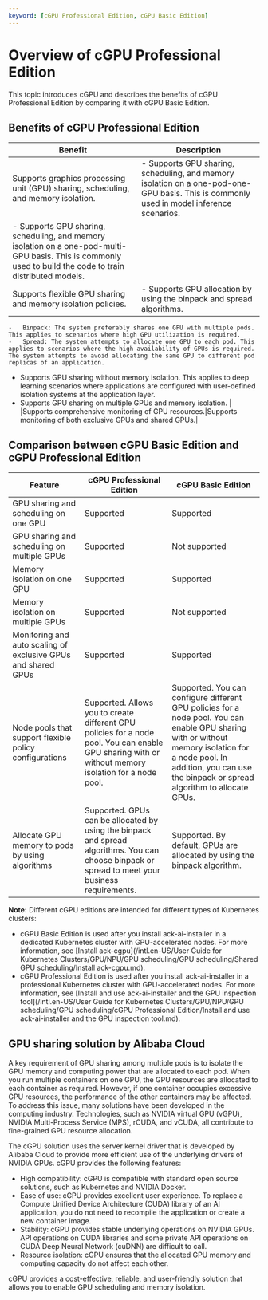 ```yaml
---
keyword: [cGPU Professional Edition, cGPU Basic Edition]
---
```


# Overview of cGPU Professional Edition

This topic introduces cGPU and describes the benefits of cGPU Professional Edition by comparing it with cGPU Basic Edition.

## Benefits of cGPU Professional Edition

|Benefit|Description|
|-------|-----------|
|Supports graphics processing unit \(GPU\) sharing, scheduling, and memory isolation.|-   Supports GPU sharing, scheduling, and memory isolation on a one-pod-one-GPU basis. This is commonly used in model inference scenarios.
-   Supports GPU sharing, scheduling, and memory isolation on a one-pod-multi-GPU basis. This is commonly used to build the code to train distributed models. |
|Supports flexible GPU sharing and memory isolation policies.|-   Supports GPU allocation by using the binpack and spread algorithms.
    -   Binpack: The system preferably shares one GPU with multiple pods. This applies to scenarios where high GPU utilization is required.
    -   Spread: The system attempts to allocate one GPU to each pod. This applies to scenarios where the high availability of GPUs is required. The system attempts to avoid allocating the same GPU to different pod replicas of an application.
-   Supports GPU sharing without memory isolation. This applies to deep learning scenarios where applications are configured with user-defined isolation systems at the application layer.
-   Supports GPU sharing on multiple GPUs and memory isolation. |
|Supports comprehensive monitoring of GPU resources.|Supports monitoring of both exclusive GPUs and shared GPUs.|

## Comparison between cGPU Basic Edition and cGPU Professional Edition

|Feature|cGPU Professional Edition|cGPU Basic Edition|
|-------|-------------------------|------------------|
|GPU sharing and scheduling on one GPU|Supported|Supported|
|GPU sharing and scheduling on multiple GPUs|Supported|Not supported|
|Memory isolation on one GPU|Supported|Supported|
|Memory isolation on multiple GPUs|Supported|Not supported|
|Monitoring and auto scaling of exclusive GPUs and shared GPUs|Supported|Supported|
|Node pools that support flexible policy configurations|Supported. Allows you to create different GPU policies for a node pool. You can enable GPU sharing with or without memory isolation for a node pool.|Supported. You can configure different GPU policies for a node pool. You can enable GPU sharing with or without memory isolation for a node pool. In addition, you can use the binpack or spread algorithm to allocate GPUs.|
|Allocate GPU memory to pods by using algorithms|Supported. GPUs can be allocated by using the binpack and spread algorithms. You can choose binpack or spread to meet your business requirements.|Supported. By default, GPUs are allocated by using the binpack algorithm.|

**Note:** Different cGPU editions are intended for different types of Kubernetes clusters:

-   cGPU Basic Edition is used after you install ack-ai-installer in a dedicated Kubernetes cluster with GPU-accelerated nodes. For more information, see [Install ack-cgpu](/intl.en-US/User Guide for Kubernetes Clusters/GPU/NPU/GPU scheduling/GPU scheduling/Shared GPU scheduling/Install ack-cgpu.md).
-   cGPU Professional Edition is used after you install ack-ai-installer in a professional Kubernetes cluster with GPU-accelerated nodes. For more information, see [Install and use ack-ai-installer and the GPU inspection tool](/intl.en-US/User Guide for Kubernetes Clusters/GPU/NPU/GPU scheduling/GPU scheduling/cGPU Professional Edition/Install and use ack-ai-installer and the GPU inspection tool.md).

## GPU sharing solution by Alibaba Cloud

A key requirement of GPU sharing among multiple pods is to isolate the GPU memory and computing power that are allocated to each pod. When you run multiple containers on one GPU, the GPU resources are allocated to each container as required. However, if one container occupies excessive GPU resources, the performance of the other containers may be affected. To address this issue, many solutions have been developed in the computing industry. Technologies, such as NVIDIA virtual GPU \(vGPU\), NVIDIA Multi-Process Service \(MPS\), rCUDA, and vCUDA, all contribute to fine-grained GPU resource allocation.

The cGPU solution uses the server kernel driver that is developed by Alibaba Cloud to provide more efficient use of the underlying drivers of NVIDIA GPUs. cGPU provides the following features:

-   High compatibility: cGPU is compatible with standard open source solutions, such as Kubernetes and NVIDIA Docker.
-   Ease of use: cGPU provides excellent user experience. To replace a Compute Unified Device Architecture \(CUDA\) library of an AI application, you do not need to recompile the application or create a new container image.
-   Stability: cGPU provides stable underlying operations on NVIDIA GPUs. API operations on CUDA libraries and some private API operations on CUDA Deep Neural Network \(cuDNN\) are difficult to call.
-   Resource isolation: cGPU ensures that the allocated GPU memory and computing capacity do not affect each other.

cGPU provides a cost-effective, reliable, and user-friendly solution that allows you to enable GPU scheduling and memory isolation.

